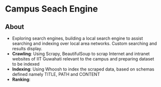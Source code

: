 # Campus Seach Engine

## About
* Exploring search engines, building a local search engine to assist searching and indexing over local area networks. Custom searching and results display.
* **Crawling**:  Using Scrapy, BeautifulSoup to scrap Internet and intranet websites of IIT Guwahati relevant to the campus and preparing dataset to be indexed
* **Indexing**: Using Whoosh to index the scraped data, based on schemas defined namely TITLE, PATH and CONTENT
* **Ranking**:   




